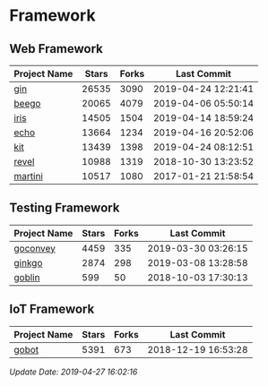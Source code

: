 # Framework

## Web Framework

| Project Name | Stars | Forks | Last Commit |
| ------------ | ----- | ----- | ----------- |
| [gin](https://github.com/gin-gonic/gin) | 26535 | 3090 | 2019-04-24 12:21:41 |
| [beego](https://github.com/astaxie/beego) | 20065 | 4079 | 2019-04-06 05:50:14 |
| [iris](https://github.com/kataras/iris) | 14505 | 1504 | 2019-04-14 18:59:24 |
| [echo](https://github.com/labstack/echo) | 13664 | 1234 | 2019-04-16 20:52:06 |
| [kit](https://github.com/go-kit/kit) | 13439 | 1398 | 2019-04-24 08:12:51 |
| [revel](https://github.com/revel/revel) | 10988 | 1319 | 2018-10-30 13:23:52 |
| [martini](https://github.com/go-martini/martini) | 10517 | 1080 | 2017-01-21 21:58:54 |

## Testing Framework

| Project Name | Stars | Forks | Last Commit |
| ------------ | ----- | ----- | ----------- |
| [goconvey](https://github.com/smartystreets/goconvey) | 4459 | 335 | 2019-03-30 03:26:15 |
| [ginkgo](https://github.com/onsi/ginkgo) | 2874 | 298 | 2019-03-08 13:28:58 |
| [goblin](https://github.com/franela/goblin) | 599 | 50 | 2018-10-03 17:30:13 |

## IoT Framework

| Project Name | Stars | Forks | Last Commit |
| ------------ | ----- | ----- | ----------- |
| [gobot](https://github.com/hybridgroup/gobot) | 5391 | 673 | 2018-12-19 16:53:28 |

*Update Date: 2019-04-27 16:02:16*